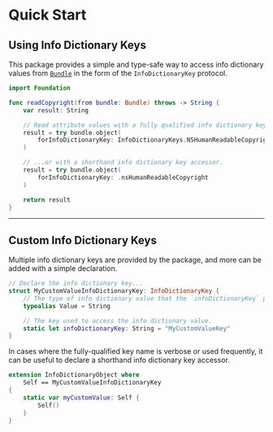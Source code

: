 # Quick Start

## Using Info Dictionary Keys

This package provides a simple and type-safe way to access info dictionary values from
[`Bundle`](https://developer.apple.com/documentation/foundation/bundle)
in the form of the ``InfoDictionaryKey`` protocol.
```swift
import Foundation

func readCopyright(from bundle: Bundle) throws -> String {
	var result: String

	// Read attribute values with a fully qualified info dictionary key initializer...
	result = try bundle.object(
		forInfoDictionaryKey: InfoDictionaryKeys.NSHumanReadableCopyright()
	)

	// ...or with a shorthand info dictionary key accessor.
	result = try bundle.object(
		forInfoDictionaryKey: .nsHumanReadableCopyright
	)

	return result
}
```

---


## Custom Info Dictionary Keys

Multiple info dictionary keys are provided by the package,
and more can be added with a simple declaration.
```swift
// Declare the info dictionary key...
struct MyCustomValueInfoDictionaryKey: InfoDictionaryKey {
	// The type of info dictionary value that the `infoDictionaryKey` points to.
	typealias Value = String

	// The key used to access the info dictionary value.
	static let infoDictionaryKey: String = "MyCustomValueKey"
}
```

In cases where the fully-qualified key name is verbose or used frequently,
it can be useful to declare a shorthand info dictionary key accessor.
```swift
extension InfoDictionaryObject where
	Self == MyCustomValueInfoDictionaryKey
{
	static var myCustomValue: Self {
		Self()
	}
}
```